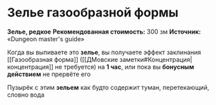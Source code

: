 # Зелье газообразной формы

**Зелье, редкое**
**Рекомендованная стоимость:** 300 зм
**Источник:** «Dungeon master's guide»

Когда вы выпиваете это **зелье**, вы получаете эффект заклинания [[Газообразная форма]] ([[ДМовские заметки#Концентрация|концентрация]] не требуется) на **1 час**, или пока вы **бонусным действием** не прервёте его

Пузырёк с этим **зельем** как будто содержит туман, перетекающий, словно вода